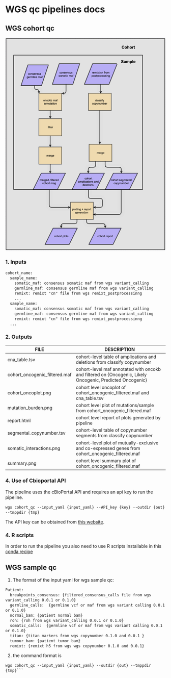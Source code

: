 # WGS qc pipelines docs

## WGS cohort qc
![cohort_qc](workflow_images/wgs_cohort_qc.png )
### 1. Inputs
```
cohort_name:
  sample_name:
    somatic_maf: consensus somatic maf from wgs variant_calling
    germline_maf: consensus germline maf from wgs variant_calling
    remixt: remixt "cn" file from wgs remixt_postprocessinng
    ...
  sample_name:
    somatic_maf: consensus somatic maf from wgs variant_calling
    germline_maf: consensus germline maf from wgs variant_calling
    remixt: remixt "cn" file from wgs remixt_postprocessinng
  ...
```


### 2. Outputs
| FILE                          | DESCRIPTION                                                                                               |
|-------------------------------|-----------------------------------------------------------------------------------------------------------|
| cna_table.tsv                 |  cohort-level table of amplications and deletions from classify copynumber                                |
| cohort_oncogenic_filtered.maf | cohort-level maf annotated with oncokb and filtered on {Oncogenic, Likely Oncogenic, Predicted Oncogenic} |
| cohort_oncoplot.png           | cohort level oncoplot of  cohort_oncogenic_filtered.maf and cna_table.tsv                                 |
| mutation_burden.png           | cohort level plot of mutations/sample from  cohort_oncogenic_filtered.maf                                 |
| report.html                   | cohort level report of plots generated by pipeline                                                        |
| segmental_copynumber.tsv      | cohort-level table of copynumber segments from classify copynumber                                        |
| somatic_interactions.png      | cohort-level plot of mutually-exclusive and co-expressed genes from cohort_oncogenic_filtered.maf         |
| summary.png                   | cohort level summary plot of cohort_oncogenic_filtered.maf                                                |



### 4. Use of Cbioportal API
The pipeline uses the cBioPortal API and requires an api key to run the pipeline.
``` 
wgs cohort_qc --input_yaml {input_yaml} --API_key {key} --outdir {out} --tmppdir {tmp}
```
The API key can be obtained from [this website](https://docs.cbioportal.org/6.-web-api-and-clients/api-and-api-clients).

### 4. R scripts 

In order to run the pipeline you also need to use R scripts installable in this [conda recipe](https://github.com/shahcompbio/conda-recipes/tree/master/pseudo_bulk_qc_html_report)


## WGS sample qc
1. The format of the input yaml for wgs sample qc:
```
Patient:
  breakpoints_consensus: {filtered_consensus_calls file from wgs variant_calling 0.0.1 or 0.1.0}
  germline_calls:  {germline vcf or maf from wgs variant calling 0.0.1 or 0.1.0}
  normal_bam: {patient normal bam}
  roh: {roh from wgs variant_calling 0.0.1 or 0.1.0}
  somatic_calls:  {germline vcf or maf from wgs variant calling 0.0.1 or 0.1.0}
  titan: {titan markers from wgs copynumber 0.1.0 and 0.0.1 }
  tumour_bam: {patient tumor bam}
  remixt: {remixt h5 from wgs wgs copynumber 0.1.0 and 0.0.1}
```

2. the command format is

```
wgs cohort_qc --input_yaml {input_yaml} --outdir {out} --tmppdir {tmp}```
